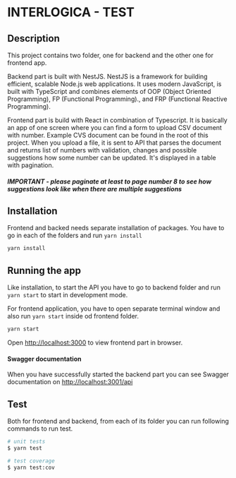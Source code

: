 # INTERLOGICA - TEST

## Description

This project contains two folder, one for backend and the other one for frontend app.

Backend part is built with NestJS. NestJS is a framework for building efficient, scalable Node.js web applications. It uses modern JavaScript, is built with TypeScript and combines elements of OOP (Object Oriented Programming), FP (Functional Programming)., and FRP (Functional Reactive Programming).

Frontend part is build with React in combination of Typescript. It is basically an app of one screen where you can find a form to upload CSV document with number. Example CVS document can be found in the root of this project.
When you upload a file, it is sent to API that parses the document and returns list of numbers with validation, changes and possible suggestions how some number can be updated. It's displayed in a table with pagination.


##### IMPORTANT - please paginate at least to page number 8 to see how suggestions look like when there are multiple suggestions

## Installation

Frontend and backed needs separate installation of packages. You have to go in each of the folders and run `yarn install`

```bash
yarn install
```

## Running the app

Like installation, to start the API you have to go to backend folder and run `yarn start` to start in development mode.

For frontend application, you have to open separate terminal window and also run `yarn start` inside od frontend folder.

```bash
yarn start
```

Open [http://localhost:3000](http://localhost:3000) to view frontend part in browser.

#### Swagger documentation

When you have successfully started the backend part you can see Swagger documentation on [http://localhost:3001/api](http://localhost:3001/api)
## Test

Both for frontend and backend, from each of its folder you can run following commands to run test.

```bash
# unit tests
$ yarn test

# test coverage
$ yarn test:cov
```
